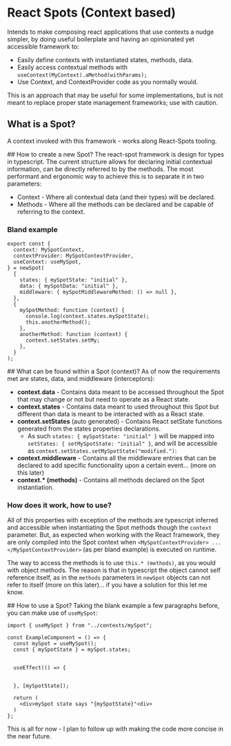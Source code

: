 # React Spots (Context based)

Intends to make composing react applications that use contexts a nudge simpler, by doing useful boilerplate and having an opinionated yet accessible framework to:

- Easily define contexts with instantiated states, methods, data.
- Easily access contextual methods with `useContext(MyContext).aMethod(withParams);`
- Use Context, and ContextProvider code as you normally would.

This is an approach that may be useful for some implementations, but is not meant to replace proper state management frameworks; use with caution.

## What is a Spot?

A context invoked with this framework - works along React-Spots tooling.

## How to create a new Spot?
The react-spot framework is design for types in typescript. The current structure allows for declaring initial contextual information, can be directly referred to by the methods. The most performant and ergonomic way to achieve this is to separate it in two parameters:

- Context - Where all contextual data (and their types) will be declared.
- Methods - Where all the methods can be declared and be capable of referring to the context.

### Bland example

```tsx
export const {
  context: MySpotContext,
  contextProvider: MySpotContextProvider,
  useContext: useMySpot,
} = newSpot(
  {
    states: { mySpotState: "initial" },
    data: { mySpotData: "initial" },
    middleware: { mySpotMiddlewareMethod: () => null },
  },
  {
    mySpotMethod: function (context) {
      console.log(context.states.mySpotState);
      this.anotherMethod();
    },
    anotherMethod: function (context) {
      context.setStates.setMy;
    },
  }
);
```

## What can be found within a Spot (context)?
As of now the requirements met are states, data, and middleware (interceptors):

- **context.data** - Contains data meant to be accessed throughout the Spot that may change or not but need to operate as a React state.
- **context.states** - Contains data meant to used throughout this Spot but different than data is meant to be interacted with as a React state.
- **context.setStates** (auto generated) - Contains React setState functions generated from the states properties declarations.
  - As such `states: { mySpotState: "initial" }` will be mapped into `setStates: { setMySpotState: "initial" }`, and will be accessible as `context.setStates.setMySpotState("modified.")`:
- **context.middleware** - Contains all the middleware entries that can be declared to add specific functionality upon a certain event... (more on this later)
- **context.\* (methods)** - Contains all methods declared on the Spot instantiation.

### How does it work, how to use?

All of this properties with exception of the methods are typescript inferred and accessible when instantiating the Spot methods though the `context` parameter. But, as expected when working with the React framework, they are only compiled into the Spot context when `<MySpotContextProvider> ... </MySpotContextProvider>` (as per bland example) is executed on runtime.

The way to access the methods is to use `this.* (methods)`, as you would with object methods. The reason is that in typescript the object cannot self reference itself, as in the `methods` parameters in `newSpot` objects can not refer to itself (more on this later)... if you have a solution for this let me know.

## How to use a Spot?
Taking the blank example a few paragraphs before, you can make use of `useMySpot`:

```tsx
import { useMySpot } from "../contexts/mySpot";

const ExampleComponent = () => {
  const mySpot = useMySpot();
  const { mySpotState } = mySpot.states;


  useEffect(() => {


  }, [mySpotState]);

  return (
    <div>mySpot state says "{mySpotState}"<div>
  )
};
```

This is all for now - I plan to follow up with making the code more concise in the near future.
